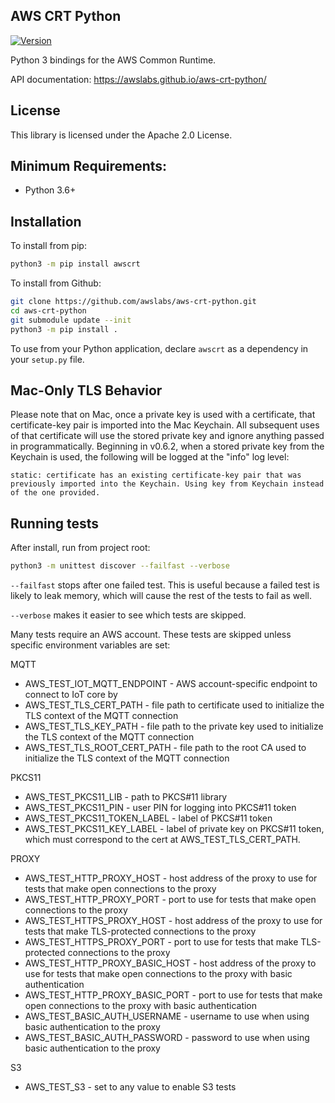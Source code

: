 ## AWS CRT Python

[![Version](https://img.shields.io/pypi/v/awscrt.svg?style=flat)](https://pypi.org/project/awscrt/)

Python 3 bindings for the AWS Common Runtime.

API documentation: https://awslabs.github.io/aws-crt-python/

## License

This library is licensed under the Apache 2.0 License.

## Minimum Requirements:
*   Python 3.6+

## Installation

To install from pip:
````bash
python3 -m pip install awscrt
````

To install from Github:
````bash
git clone https://github.com/awslabs/aws-crt-python.git
cd aws-crt-python
git submodule update --init
python3 -m pip install .
````

To use from your Python application, declare `awscrt` as a dependency in your `setup.py` file.

## Mac-Only TLS Behavior

Please note that on Mac, once a private key is used with a certificate, that certificate-key pair is imported into the Mac Keychain. All subsequent uses of that certificate will use the stored private key and ignore anything passed in programmatically. Beginning in v0.6.2, when a stored private key from the Keychain is used, the following will be logged at the "info" log level:

```
static: certificate has an existing certificate-key pair that was previously imported into the Keychain. Using key from Keychain instead of the one provided.
```

## Running tests

After install, run from project root:
```bash
python3 -m unittest discover --failfast --verbose
```

`--failfast` stops after one failed test.
This is useful because a failed test is likely to leak memory,
which will cause the rest of the tests to fail as well.

`--verbose` makes it easier to see which tests are skipped.

Many tests require an AWS account. These tests are skipped unless
specific environment variables are set:

MQTT
* AWS_TEST_IOT_MQTT_ENDPOINT - AWS account-specific endpoint to connect to IoT core by
* AWS_TEST_TLS_CERT_PATH - file path to certificate used to initialize the TLS context of the MQTT connection
* AWS_TEST_TLS_KEY_PATH - file path to the private key used to initialize the TLS context of the MQTT connection
* AWS_TEST_TLS_ROOT_CERT_PATH - file path to the root CA used to initialize the TLS context of the MQTT connection

PKCS11
* AWS_TEST_PKCS11_LIB - path to PKCS#11 library
* AWS_TEST_PKCS11_PIN - user PIN for logging into PKCS#11 token
* AWS_TEST_PKCS11_TOKEN_LABEL - label of PKCS#11 token
* AWS_TEST_PKCS11_KEY_LABEL - label of private key on PKCS#11 token,
  which must correspond to the cert at AWS_TEST_TLS_CERT_PATH.

PROXY
* AWS_TEST_HTTP_PROXY_HOST - host address of the proxy to use for tests that make open connections to the proxy
* AWS_TEST_HTTP_PROXY_PORT - port to use for tests that make open connections to the proxy
* AWS_TEST_HTTPS_PROXY_HOST - host address of the proxy to use for tests that make TLS-protected connections to the proxy
* AWS_TEST_HTTPS_PROXY_PORT - port to use for tests that make TLS-protected connections to the proxy
* AWS_TEST_HTTP_PROXY_BASIC_HOST - host address of the proxy to use for tests that make open connections to the proxy with basic authentication
* AWS_TEST_HTTP_PROXY_BASIC_PORT - port to use for tests that make open connections to the proxy with basic authentication
* AWS_TEST_BASIC_AUTH_USERNAME - username to use when using basic authentication to the proxy
* AWS_TEST_BASIC_AUTH_PASSWORD - password to use when using basic authentication to the proxy

S3
* AWS_TEST_S3 - set to any value to enable S3 tests
